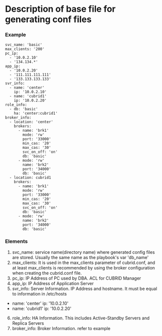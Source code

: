 # Description of base file for generating conf files

### Example ###
```
svc_name: 'basic'
max_clients: '200'
pc_ip:
  - '10.0.2.10'
  - '134.134.*'
app_ip:
  - '10.0.2.20'
  - '111.111.111.111'
  - '133.133.133.133' 
svr_info:
  - name: 'center'
    ip: '10.0.2.10'
  - name: 'cubrid1'
    ip: '10.0.2.20'    
role_info:
  - db: 'basic'
    ha: 'center:cubrid1'
broker_info:
  - location: 'center'
    brokers: 
      - name: 'brk1'
        mode: 'rw'
        port: '33000'
        min_cas: '20'
        max_cas: '30'
        svc_on_off: 'on'
        db: 'basic'
      - mode: 'rw'
        name: 'brk2'
        port: '34000'
        db: 'basic'
  - location: cubrid1
    brokers: 
      - name: 'brk1'
        mode: 'rw'
        port: '33000'
        min_cas: '20'
        max_cas: '30'
        svc_on_off: 'on'
        db: 'basic'
      - mode: 'rw'
        name: 'brk2'
        port: '34000'
        db: 'basic'
```

### Elements ###
1. svc_name: service name(directory name) where generated config files are stored. Usually the same name as the playbook's var 'db_name' 
2. max_clients: It is used in the max_clients parameter of cubrid.conf, and at least max_clients is recommended by using the broker configuration when creating the cubrid.conf file.
3. pc_ip: IP Address of PC used by DBA. ACL for CUBRID Manager
4. app_ip: IP Address of Application Server
5. svr_info: Server Information. IP Address and hostname. It must be equal to information in /etc/hosts
  - name: 'center'
    ip: '10.0.2.10'
  - name: 'cubrid1'
    ip: '10.0.2.20'    
6. role_info: HA Information. This includes Active-Standby Servers and Replica Servers
7. broker_info: Broker Information. refer to example
